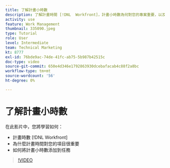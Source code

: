 ```yaml
---
title: 了解計畫小時數
description: 了解計畫時間 [!DNL  Workfront]，計畫小時數為何對您的專案重要，以及如何將計畫小時數新增至工作。
activity: use
feature: Work Management
thumbnail: 335090.jpeg
type: Tutorial
role: User
level: Intermediate
team: Technical Marketing
kt: 8777
exl-id: 76bde9ac-74de-41fc-ab75-5b987b42515c
doc-type: video
source-git-commit: 650e4d346e1792863930dcebafacab4c88f2a8bc
workflow-type: tm+mt
source-wordcount: '56'
ht-degree: 0%

---
```


# 了解計畫小時數

在此影片中，您將學習如何：

* 計畫時數 [!DNL  Workfront]
* 為什麼計畫時間對您的項目很重要
* 如何將計畫小時數添加到任務

>[!VIDEO](https://video.tv.adobe.com/v/335090/?quality=12&learn=on)


<!---
learn more urls:
Overview of task duration and duration type
Planned hours overview
--->

